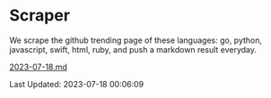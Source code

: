 # Scraper

We scrape the github trending page of these languages: go, python, javascript, swift, html, ruby, and push a markdown result everyday.

[2023-07-18.md](https://github.com/henson/Scraper/blob/master/2023-07-18.md)

Last Updated: 2023-07-18 00:06:09